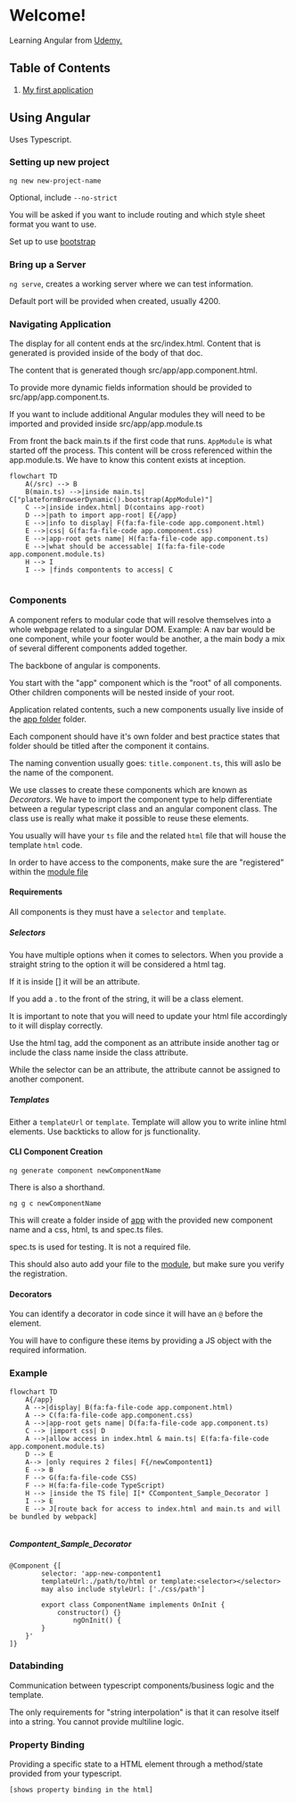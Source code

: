 # Welcome!

Learning Angular from [Udemy.](https://www.udemy.com/course/the-complete-guide-to-angular-2/learn/lecture/6655598#overview)

## Table of Contents

1. [My first application](./my-first-app/README.md)

## Using Angular

Uses Typescript. 

### Setting up new project

`ng new new-project-name`

Optional, include `--no-strict`

You will be asked if you want to include routing and which style sheet format you want to use.

Set up to use [bootstrap](https://getbootstrap.com/docs/5.3/getting-started/introduction/)

### Bring up a Server

`ng serve`, creates a working server where we can test information.

Default port will be provided when created, usually 4200.

### Navigating Application

The display for all content ends at the src/index.html. Content that is generated is provided inside of the body of that doc.

The content that is generated though src/app/app.component.html.

To provide more dynamic fields information should be provided to src/app/app.component.ts.

If you want to include additional Angular modules they will need to be imported and provided inside src/app/app.module.ts

From front the back main.ts if the first code that runs. `AppModule` is what started off the process. This content will be cross referenced within the app.module.ts. We have to know this content exists at inception.

```mermaid
flowchart TD
    A(/src) --> B
    B(main.ts) -->|inside main.ts| C["plateformBrowserDynamic().bootstrap(AppModule)"]
    C -->|inside index.html| D(contains app-root)
    D -->|path to import app-root| E{/app}
    E -->|info to display| F(fa:fa-file-code app.component.html)
    E -->|css| G(fa:fa-file-code app.component.css)
    E -->|app-root gets name| H(fa:fa-file-code app.component.ts)
    E -->|what should be accessable| I(fa:fa-file-code app.component.module.ts)
    H --> I
    I --> |finds compontents to access| C
   
```

### Components

A component refers to modular code that will resolve themselves into a whole webpage related to a singular DOM. Example: A nav bar would be one component, while your footer would be another, a the main body a mix of several different components added together.

The backbone of angular is components.

You start with the "app" component which is the "root" of all components. Other children components will be nested inside of your root.

Application related contents, such a new components usually live inside of the [app folder](`./my-first-app/src/app`) folder.

Each component should have it's own folder and best practice states that folder should be titled after the component it contains.

The naming convention usually goes: `title.component.ts`, this will aslo be the name of the component.

We use classes to create these components which are known as *Decorators*. We have to import the component type to help differentiate between a regular typescript class and an angular component class. The class use is really what make it possible to reuse these elements.

You usually will have your `ts` file and the related `html` file that will house the template `html` code.

In order to have access to the components, make sure the are "registered" within the [module file](`./my-first-app/src/app/app.module.ts`)

#### Requirements

All components is they must have a `selector` and `template`. 

##### Selectors

You have multiple options when it comes to selectors. When you provide a straight string to the option it will be considered a html tag.

If it is inside [] it will be an attribute.

If you add a . to the front of the string, it will be a class element.

It is important to note that you will need to update your html file accordingly to it will display correctly.

Use the html tag, add the component as an attribute inside another tag or include the class name inside the class attribute.

While the selector can be an attribute, the attribute cannot be assigned to another component.

##### Templates

Either a `templateUrl` or `template`. Template will allow you to write inline html elements. Use backticks to allow for js functionality.

#### CLI Component Creation

`ng generate component newComponentName`

There is also a shorthand.

`ng g c newComponentName`

This will create a folder inside of [app](./my-first-app/src/app/) with the provided new component name and a css, html, ts and spec.ts files.

spec.ts is used for testing. It is not a required file.

This should also auto add your file to the [module](./my-first-app/src/app/app.module.ts), but make sure you verify the registration.

#### Decorators

You can identify a decorator in code since it will have an `@` before the element.

You will have to configure these items by providing a JS object with the required information.

### Example

```mermaid
flowchart TD
    A{/app}
    A -->|display| B(fa:fa-file-code app.component.html)
    A --> C(fa:fa-file-code app.component.css)
    A -->|app-root gets name| D(fa:fa-file-code app.component.ts)
    C --> |import css| D
    A -->|allow access in index.html & main.ts| E(fa:fa-file-code app.component.module.ts)
    D --> E
    A--> |only requires 2 files| F{/newCompontent1}
    E --> B
    F --> G(fa:fa-file-code CSS)
    F --> H(fa:fa-file-code TypeScript)
    H --> |inside the TS file| I[* CCompontent_Sample_Decorator ]
    I --> E
    E --> J[route back for access to index.html and main.ts and will be bundled by webpack]
 
```

##### Compontent_Sample_Decorator

```Angular
@Component {[
        selector: 'app-new-compontent1
        templateUrl:./path/to/html or template:<selector></selector>
        may also include styleUrl: ['./css/path']
        
        export class ComponentName implements OnInit {
            constructor() {}
                ngOnInit() {
        }
    }'
]}
```

### Databinding

Communication between typescript components/business logic and the template.

The only requirements for "string interpolation" is that it can resolve itself into a string. You cannot provide multiline logic.

### Property Binding

Providing a specific state to a HTML element through a method/state provided from your typescript.

`[shows property binding in the html]`
